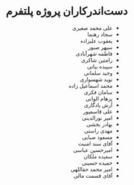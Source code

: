 <div dir="rtl">

# دست‌اندرکاران پروژه پلتفرم

- علی محمد صغیری
- سجاد رهنما
- یعقوب علیزاده
- سپهر صبور
- فاطمه شهرآبادی
- رامتین شاکری
- سپیده بیاتی
- وجید سلمانی
- نوید شهسواری
- محمد اسماعیل زاده
- سامان فکری
- پرهام الوانی
- آرش یادگاری
- علی قاسمپور
- امیر نورالدینی
- بهادر بخشی
- مهدی راستی
- مسعود صبایی
- آقای سند امنیت
- امیرحسین عباسی
- سعیده ملکان
- حمیده حسینی
- امیر محمد حقاللهی
- آقای قسمت مالی

</div>
